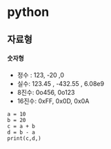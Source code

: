 # python


## 자료형
#### 숫자형
* 정수 : 123, -20 ,0  
* 실수:  123.45 , -432.55 , 6.08e9  
* 8진수: 0o456, 0o123  
* 16진수: 0xFF, 0x0D, 0x0A

```
a = 10
b = 20
c = a + b
d = b - a
print(c,d,)
```

